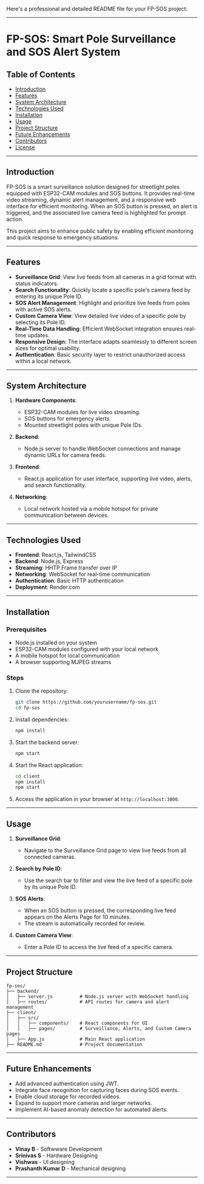 Here's a professional and detailed README file for your FP-SOS project:

---

# FP-SOS: Smart Pole Surveillance and SOS Alert System

## Table of Contents
- [Introduction](#introduction)
- [Features](#features)
- [System Architecture](#system-architecture)
- [Technologies Used](#technologies-used)
- [Installation](#installation)
- [Usage](#usage)
- [Project Structure](#project-structure)
- [Future Enhancements](#future-enhancements)
- [Contributors](#contributors)
- [License](#license)

---

## Introduction

FP-SOS is a smart surveillance solution designed for streetlight poles equipped with ESP32-CAM modules and SOS buttons. It provides real-time video streaming, dynamic alert management, and a responsive web interface for efficient monitoring. When an SOS button is pressed, an alert is triggered, and the associated live camera feed is highlighted for prompt action. 

This project aims to enhance public safety by enabling efficient monitoring and quick response to emergency situations.

---

## Features

- **Surveillance Grid**: View live feeds from all cameras in a grid format with status indicators.
- **Search Functionality**: Quickly locate a specific pole's camera feed by entering its unique Pole ID.
- **SOS Alert Management**: Highlight and prioritize live feeds from poles with active SOS alerts.
- **Custom Camera View**: View detailed live video of a specific pole by selecting its Pole ID.
- **Real-Time Data Handling**: Efficient WebSocket integration ensures real-time updates.
- **Responsive Design**: The interface adapts seamlessly to different screen sizes for optimal usability.
- **Authentication**: Basic security layer to restrict unauthorized access within a local network.

---

## System Architecture

1. **Hardware Components**:
   - ESP32-CAM modules for live video streaming.
   - SOS buttons for emergency alerts.
   - Mounted streetlight poles with unique Pole IDs.

2. **Backend**:
   - Node.js server to handle WebSocket connections and manage dynamic URLs for camera feeds.

3. **Frontend**:
   - React.js application for user interface, supporting live video, alerts, and search functionality.

4. **Networking**:
   - Local network hosted via a mobile hotspot for private communication between devices.

---

## Technologies Used

- **Frontend**: React.js, TailwindCSS
- **Backend**: Node.js, Express
- **Streaming**: HHTP Frame transfer over IP
- **Networking**: WebSocket for real-time communication
- **Authentication**: Basic HTTP authentication
- **Deployment**: Render.com

---

## Installation

### Prerequisites
- Node.js installed on your system
- ESP32-CAM modules configured with your local network
- A mobile hotspot for local communication
- A browser supporting MJPEG streams

### Steps
1. Clone the repository:
   ```bash
   git clone https://github.com/yourusername/fp-sos.git
   cd fp-sos
   ```
2. Install dependencies:
   ```bash
   npm install
   ```
3. Start the backend server:
   ```bash
   npm start
   ```
4. Start the React application:
   ```bash
   cd client
   npm install
   npm start
   ```
5. Access the application in your browser at `http://localhost:3000`.

---

## Usage

1. **Surveillance Grid**:
   - Navigate to the Surveillance Grid page to view live feeds from all connected cameras.

2. **Search by Pole ID**:
   - Use the search bar to filter and view the live feed of a specific pole by its unique Pole ID.

3. **SOS Alerts**:
   - When an SOS button is pressed, the corresponding live feed appears on the Alerts Page for 10 minutes.
   - The stream is automatically recorded for review.

4. **Custom Camera View**:
   - Enter a Pole ID to access the live feed of a specific camera.

---

## Project Structure

```
fp-sos/
├── backend/
│   ├── server.js          # Node.js server with WebSocket handling
│   ├── routes/            # API routes for camera and alert management
├── client/
│   ├── src/
│   │   ├── components/    # React components for UI
│   │   ├── pages/         # Surveillance, Alerts, and Custom Camera pages
│   ├── App.js             # Main React application
├── README.md              # Project documentation
```

---

## Future Enhancements

- Add advanced authentication using JWT.
- Integrate face recognition for capturing faces during SOS events.
- Enable cloud storage for recorded videos.
- Expand to support more cameras and larger networks.
- Implement AI-based anomaly detection for automated alerts.

---

## Contributors

- **Vinay B** - Softwware Development
- **Srinivas S** - Hardware Designing
- **Vishwas** - UI designing
- **Prashanth Kumar D** - Mechanical designing
---